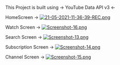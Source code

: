 This Project is built using  -> YouTube Data API v3 <-


HomeScreen ->
[![21-05-2021-11-36-39-REC.png](https://i.postimg.cc/qq29z8Dc/21-05-2021-11-36-39-REC.png)](https://postimg.cc/y3YfGSHW)


Watch Screen ->
[![Screenshot-16.png](https://i.postimg.cc/D0NMkLpg/Screenshot-16.png)](https://postimg.cc/bSQT1DhD)



Search Screen ->
[![Screenshot-13.png](https://i.postimg.cc/9FdctfDk/Screenshot-13.png)](https://postimg.cc/KRYXmxr7)




Subscription Screen ->
[![Screenshot-14.png](https://i.postimg.cc/RVBBFzgL/Screenshot-14.png)](https://postimg.cc/RqX8s25W)



Channel Screen ->
[![Screenshot-15.png](https://i.postimg.cc/057ThB9M/Screenshot-15.png)](https://postimg.cc/K4vpMQkx)








